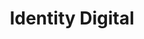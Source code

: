 ---
facebook: https://facebook.com/identitydigitaltlds
linkedin: https://linkedin.com/company/identitydigital-inc
logohandle: identitydigital
sort: identitydigital
title: Identity Digital
twitter: https://x.com/IdentityDig
website: https://www.identity.digital/
---